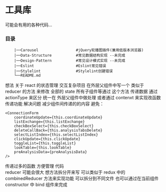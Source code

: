 # 工具库

可能会有用的各种代码...

### 目录

```
    |──Carousel                 #jQuery轮播图插件(兼用低版本浏览器)
    |──Data-Structure           #常见数据结构实现 --未完成
    |──Design-Pattern           #常见设计模式实现 --未完成
    |──Eslint                   #Eslint常见错误
    |──Stylelint                #Stylelint创建错误
    └──README.md
```

想法 关于 react 的状态管理  交互复杂项目 在外层父组件中写一个 类似于 reducer 的方法 来修改 全部的 state   所有子组件等通过 这个方法 传递数据 通过 actionType 来区分  统一在 外层父组件中做处理  或者通过 contenxt 来实现改函数传递功能 解决问题  减少组件间传递的的内容 避免： <br>
```
<ConnectionForm
    coordinateUpdate={this.coordinateUpdate}
    listExchange={this.listExchange}
    checkBoxSelect={this.checkBoxSelect}
    deleteCallBack={this.analysisTabsDelete} 
    selectListIndex={this.selectListIndex} 
    clickUpdate={this.clickUpdate}
    toggleList={this.toggleList}
    lookTable={this.lookTable}
    preAnalysisData={preAnalysisData}
/>
```
传递过多的函数 方便管理 代码 <br>
reducer 可能会很大 想方法拆分开来写  可以类似于 redux 中的 combinedReducer 方法来实现功能  可以拆分到不同文件 也可以通过在当前组件 constructor 中 bind 组件来完成  
